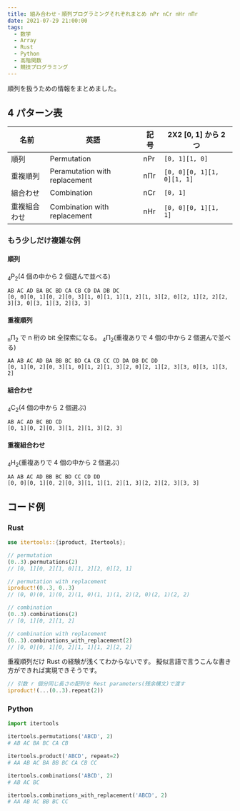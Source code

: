```yaml
---
title: 組み合わせ・順列プログラミングそれぞれまとめ nPr nCr nHr nΠr
date: 2021-07-29 21:00:00
tags:
  - 数学
  - Array
  - Rust
  - Python
  - 高階関数
  - 競技プログラミング
---
```


順列を扱うための情報をまとめました。

## 4 パターン表

| 名前         | 英語                          | 記号 | 2X2 [0, 1] から 2 つ       |
| ------------ | ----------------------------- | ---- | -------------------------- |
| 順列         | Permutation                   | nPr  | `[0, 1][1, 0]`             |
| 重複順列     | Peramutation with replacement | nΠr  | `[0, 0][0, 1][1, 0][1, 1]` |
| 組合わせ     | Combination                   | nCr  | `[0, 1]`                   |
| 重複組合わせ | Combination with replacement  | nHr  | `[0, 0][0, 1][1, 1]`       |

### もう少しだけ複雑な例

#### 順列

<sub>4</sub>P<sub>2</sub>(4 個の中から 2 個選んで並べる)

```
AB AC AD BA BC BD CA CB CD DA DB DC
[0, 0][0, 1][0, 2][0, 3][1, 0][1, 1][1, 2][1, 3][2, 0][2, 1][2, 2][2, 3][3, 0][3, 1][3, 2][3, 3]
```

#### 重複順列

<sub>n</sub>Π<sub>2</sub> で n 桁の bit 全探索になる。
<sub>4</sub>Π<sub>2</sub>(重複ありで 4 個の中から 2 個選んで並べる)

```
AA AB AC AD BA BB BC BD CA CB CC CD DA DB DC DD
[0, 1][0, 2][0, 3][1, 0][1, 2][1, 3][2, 0][2, 1][2, 3][3, 0][3, 1][3, 2]
```

#### 組合わせ

<sub>4</sub>C<sub>2</sub>(4 個の中から 2 個選ぶ)

```
AB AC AD BC BD CD
[0, 1][0, 2][0, 3][1, 2][1, 3][2, 3]
```

#### 重複組合わせ

<sub>4</sub>H<sub>2</sub>(重複ありで 4 個の中から 2 個選ぶ)

```
AA AB AC AD BB BC BD CC CD DD
[0, 0][0, 1][0, 2][0, 3][1, 1][1, 2][1, 3][2, 2][2, 3][3, 3]
```

## コード例

### Rust

```rust
use itertools::{iproduct, Itertools};

// permutation
(0..3).permutations(2)
// [0, 1][0, 2][1, 0][1, 2][2, 0][2, 1]

// permutation with replacement
iproduct!(0..3, 0..3)
// (0, 0)(0, 1)(0, 2)(1, 0)(1, 1)(1, 2)(2, 0)(2, 1)(2, 2)

// combination
(0..3).combinations(2)
// [0, 1][0, 2][1, 2]

// combination with replacement
(0..3).combinations_with_replacement(2)
// [0, 0][0, 1][0, 2][1, 1][1, 2][2, 2]
```

重複順列だけ Rust の経験が浅くてわからないです。
擬似言語で言うこんな書き方ができれば実現できそうです。

```rust
// 引数 r 個分同じ長さの配列を Rest parameters(残余構文)で渡す
iproduct!(...(0..3).repeat(2))
```

### Python

```python
import itertools

itertools.permutations('ABCD', 2)
# AB AC BA BC CA CB

itertools.product('ABCD', repeat=2)
# AA AB AC BA BB BC CA CB CC

itertools.combinations('ABCD', 2)
# AB AC BC

itertools.combinations_with_replacement('ABCD', 2)
# AA AB AC BB BC CC
```
